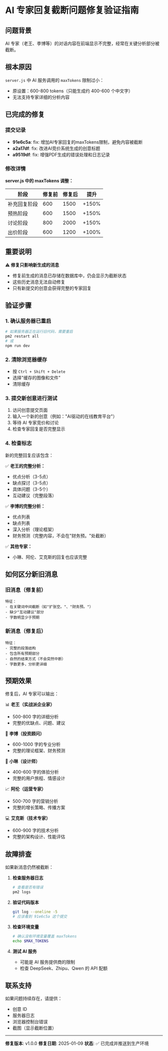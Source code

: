 # AI 专家回复截断问题修复验证指南

## 问题背景

AI 专家（老王、李博等）的对话内容在前端显示不完整，经常在关键分析部分被截断。

## 根本原因

`server.js` 中 AI 服务调用的 `maxTokens` 限制过小：
- 原设置：600-800 tokens（只能生成约 400-600 个中文字）
- 无法支持专家详细的分析内容

## 已完成的修复

### 提交记录
- **91e6c5a**: fix: 增加AI专家回复的maxTokens限制，避免内容被截断
- **a2a17df**: fix: 改进AI竞价系统生成的创意标题
- **a9519df**: fix: 增强PDF生成的错误处理和日志记录

### 修改详情

**server.js 中的 maxTokens 调整：**

| 阶段 | 修复前 | 修复后 | 提升 |
|------|--------|--------|------|
| 补充回复阶段 | 600 | 1500 | +150% |
| 预热阶段 | 600 | 1500 | +150% |
| 讨论阶段 | 800 | 2000 | +150% |
| 出价阶段 | 600 | 1200 | +100% |

## 重要说明

⚠️ **修复只影响新生成的消息**

- 修复前生成的消息已存储在数据库中，仍会显示为截断状态
- 这些历史消息无法自动修复
- 只有新提交的创意会获得完整的专家回复

## 验证步骤

### 1. 确认服务器已重启

```bash
# 如果服务器正在运行旧代码，需要重启
pm2 restart all
# 或
npm run dev
```

### 2. 清除浏览器缓存

- 按 `Ctrl + Shift + Delete`
- 选择"缓存的图像和文件"
- 清除缓存

### 3. 提交新创意进行测试

1. 访问创意提交页面
2. 输入一个新的创意（例如："AI驱动的在线教育平台"）
3. 等待 AI 专家竞价和讨论
4. 检查专家回复是否完整显示

### 4. 检查标志

新的完整回复应该包含：

✅ **老王的完整分析：**
- 优点分析（3-5点）
- 缺点探讨（3-5点）
- 具体问题（3-5个）
- 互动建议（完整段落）

✅ **李博的完整分析：**
- 优点列表
- 缺点列表
- 深入分析（理论框架）
- 财务预测（完整内容，不会在"财务预。"处截断）

✅ **其他专家：**
- 小琳、阿伦、艾克斯的回复也应该完整

## 如何区分新旧消息

### 旧消息（修复前）
```
特征：
- 在关键词中间截断（如"扩张空。"、"财务预。"）
- 缺少"互动建议"部分
- 字数明显少于预期
```

### 新消息（修复后）
```
特征：
- 完整的段落结构
- 包含所有预期部分
- 自然的结束方式（不会突然中断）
- 字数更多，分析更详细
```

## 预期效果

修复后，AI 专家可以输出：

📊 **老王（实战派企业家）**
- 500-800 字的详细分析
- 完整的优缺点、问题、建议

💼 **李博（投资顾问）**
- 600-1000 字的专业分析
- 完整的理论框架、财务预测

🎨 **小琳（设计师）**
- 400-600 字的体验分析
- 完整的用户旅程、情感设计

📈 **阿伦（运营专家）**
- 500-700 字的营销分析
- 完整的增长策略、传播方案

💻 **艾克斯（技术专家）**
- 600-900 字的技术分析
- 完整的架构设计、性能评估

## 故障排查

如果新消息仍然被截断：

1. **检查服务器日志**
   ```bash
   # 查看是否有错误
   pm2 logs
   ```

2. **验证代码版本**
   ```bash
   git log --oneline -5
   # 应该看到 91e6c5a 这个提交
   ```

3. **检查环境变量**
   ```bash
   # 确认没有环境变量覆盖 maxTokens
   echo $MAX_TOKENS
   ```

4. **测试 AI 服务**
   - 可能是 AI 服务提供商的限制
   - 检查 DeepSeek、Zhipu、Qwen 的 API 配额

## 联系支持

如果问题持续存在，请提供：
- 创意 ID
- 服务器日志
- 浏览器控制台错误
- 截图（显示截断位置）

---

**修复版本**: v1.0.0
**修复日期**: 2025-01-09
**状态**: ✅ 已完成并推送到生产环境
